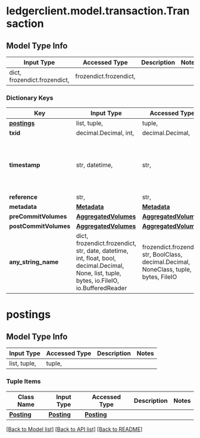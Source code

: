 # ledgerclient.model.transaction.Transaction

## Model Type Info
Input Type | Accessed Type | Description | Notes
------------ | ------------- | ------------- | -------------
dict, frozendict.frozendict,  | frozendict.frozendict,  |  | 

### Dictionary Keys
Key | Input Type | Accessed Type | Description | Notes
------------ | ------------- | ------------- | ------------- | -------------
**[postings](#postings)** | list, tuple,  | tuple,  |  | 
**txid** | decimal.Decimal, int,  | decimal.Decimal,  |  | 
**timestamp** | str, datetime,  | str,  |  | value must conform to RFC-3339 date-time
**reference** | str,  | str,  |  | [optional] 
**metadata** | [**Metadata**](Metadata.md) | [**Metadata**](Metadata.md) |  | [optional] 
**preCommitVolumes** | [**AggregatedVolumes**](AggregatedVolumes.md) | [**AggregatedVolumes**](AggregatedVolumes.md) |  | [optional] 
**postCommitVolumes** | [**AggregatedVolumes**](AggregatedVolumes.md) | [**AggregatedVolumes**](AggregatedVolumes.md) |  | [optional] 
**any_string_name** | dict, frozendict.frozendict, str, date, datetime, int, float, bool, decimal.Decimal, None, list, tuple, bytes, io.FileIO, io.BufferedReader | frozendict.frozendict, str, BoolClass, decimal.Decimal, NoneClass, tuple, bytes, FileIO | any string name can be used but the value must be the correct type | [optional]

# postings

## Model Type Info
Input Type | Accessed Type | Description | Notes
------------ | ------------- | ------------- | -------------
list, tuple,  | tuple,  |  | 

### Tuple Items
Class Name | Input Type | Accessed Type | Description | Notes
------------- | ------------- | ------------- | ------------- | -------------
[**Posting**](Posting.md) | [**Posting**](Posting.md) | [**Posting**](Posting.md) |  | 

[[Back to Model list]](../../README.md#documentation-for-models) [[Back to API list]](../../README.md#documentation-for-api-endpoints) [[Back to README]](../../README.md)

